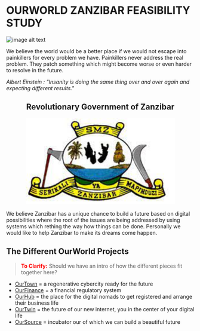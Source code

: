 # OURWORLD ZANZIBAR FEASIBILITY STUDY

![image alt text](img/high_level_country_overview.png)

We believe the world would be a better place if we would not escape into painkillers for every problem we have. Painkillers never address the real problem. They patch something which might become worse or even harder to resolve in the future.

*Albert Einstein : "Insanity is doing the same thing over and over again and expecting different results."*




<div style="text-align: center;">

## Revolutionary Government of Zanzibar


<img src="img/revolutnionary_znz.png" alt="" width="400"/>

</div> 


We believe Zanzibar has a unique chance to build a future based on digital possibilities where the root of the issues are being addressed by using systems which rething the way how things can be done. Personally we would like to help Zanzibar to make its dreams come  happen.


## The Different OurWorld Projects

> <span style="color:red">**To Clarify:**</span> Should we have an intro of how the different pieces fit together here?

- [OurTown](ourtown/ourtown.md) = a regenerative cybercity ready for the future
- [OurFinance](ourfinance/ourfinance.md) = a financial regulatory system
- [OurHub](ourhub/ourhub.md) = the place for the digital nomads to get registered and arrange their business life
- [OurTwin](ourtwin/ourtwin.md) = the future of our new internet, you in the center of your digital life
- [OurSource](oursource/oursource.md) = incubator our of which we can build a beautiful future